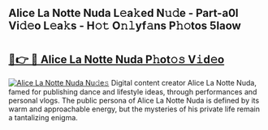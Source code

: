 ## Alice La Notte Nuda L𝚎a𝚔ed N𝚞𝚍e - Part-a0l Vi𝚍𝚎o L𝚎a𝚔s - H𝚘𝚝 O𝚗𝚕yf𝚊ns P𝚑𝚘tos 5Iaow

# <h2><a href="http://kf1nqbo.oniu.top/?m=Alice+La+Notte+Nuda">🔗👉 🔴 Alice La Notte Nuda P𝚑ot𝚘𝚜 V𝚒d𝚎o</a></h2>

[![Alice La Notte Nuda Nu𝚍e𝚜](https://i.imgur.com/0qMVB7G.gif)](http://kf1nqbo.oniu.top/?m=Alice+La+Notte+Nuda)
Digital content creator Alice La Notte Nuda, famed for publishing dance and lifestyle ideas, through performances and personal vlogs. The public persona of Alice La Notte Nuda is defined by its warm and approachable energy, but the mysteries of his private life remain a tantalizing enigma.  
